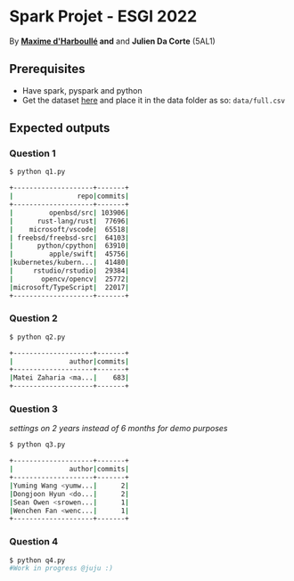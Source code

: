 # Spark Projet - ESGI 2022

By **<a href="https://github.com/anonymax25">Maxime d'Harboullé</a> and** and **Julien Da Corte** (5AL1)

## Prerequisites

- Have spark, pyspark and python
- Get the dataset <a href="https://www.kaggle.com/dhruvildave/github-commit-messages-dataset/version/3">here</a> and place it in the data folder as so: ```data/full.csv```

## Expected outputs
### Question 1
```bash
$ python q1.py

+--------------------+-------+                                                  
|                repo|commits|
+--------------------+-------+
|         openbsd/src| 103906|
|      rust-lang/rust|  77696|
|    microsoft/vscode|  65518|
| freebsd/freebsd-src|  64103|
|      python/cpython|  63910|
|         apple/swift|  45756|
|kubernetes/kubern...|  41480|
|     rstudio/rstudio|  29384|
|       opencv/opencv|  25772|
|microsoft/TypeScript|  22017|
+--------------------+-------+
```

### Question 2
```bash
$ python q2.py

+--------------------+-------+                                                  
|              author|commits|
+--------------------+-------+
|Matei Zaharia <ma...|    683|
+--------------------+-------+
```
### Question 3 
*settings on 2 years instead of 6 months for demo purposes*
```bash
$ python q3.py

+--------------------+-------+                                                  
|              author|commits|
+--------------------+-------+
|Yuming Wang <yumw...|      2|
|Dongjoon Hyun <do...|      2|
|Sean Owen <srowen...|      1|
|Wenchen Fan <wenc...|      1|
+--------------------+-------+
```

### Question 4
```bash
$ python q4.py
#Work in progress @juju :)
```
